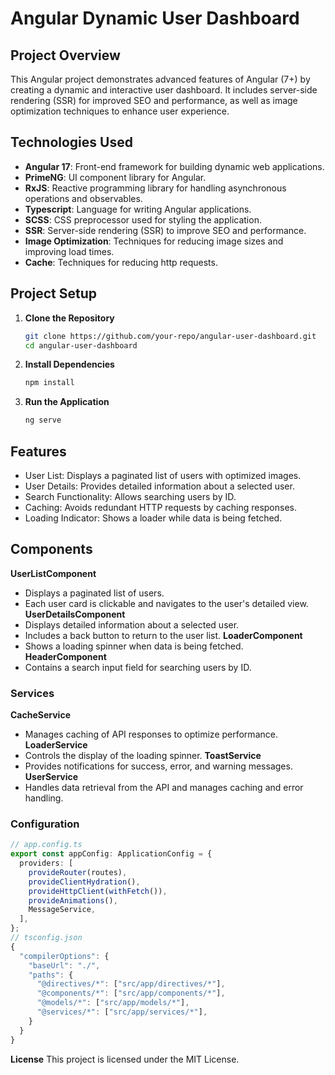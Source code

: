 # Angular Dynamic User Dashboard

## Project Overview

This Angular project demonstrates advanced features of Angular (7+) by creating a dynamic and interactive user dashboard. It includes server-side rendering (SSR) for improved SEO and performance, as well as image optimization techniques to enhance user experience.

## Technologies Used

- **Angular 17**: Front-end framework for building dynamic web applications.
- **PrimeNG**: UI component library for Angular.
- **RxJS**: Reactive programming library for handling asynchronous operations and observables.
- **Typescript**: Language for writing Angular applications.
- **SCSS**: CSS preprocessor used for styling the application.
- **SSR**: Server-side rendering (SSR) to improve SEO and performance.
- **Image Optimization**: Techniques for reducing image sizes and improving load times.
- **Cache**: Techniques for reducing http requests.

## Project Setup

1. **Clone the Repository**

   ```bash
   git clone https://github.com/your-repo/angular-user-dashboard.git
   cd angular-user-dashboard
1. **Install Dependencies**

   ```bash
   npm install
1. **Run the Application**

   ```bash
   ng serve
## Features

- User List: Displays a paginated list of users with optimized images.
- User Details: Provides detailed information about a selected user.
- Search Functionality: Allows searching users by ID.
- Caching: Avoids redundant HTTP requests by caching responses.
- Loading Indicator: Shows a loader while data is being fetched.

## Components

**UserListComponent**
- Displays a paginated list of users.
- Each user card is clickable and navigates to the user's detailed view.
**UserDetailsComponent**
- Displays detailed information about a selected user.
- Includes a back button to return to the user list.
**LoaderComponent**
- Shows a loading spinner when data is being fetched.
**HeaderComponent**
- Contains a search input field for searching users by ID.

### Services

**CacheService**
  - Manages caching of API responses to optimize performance.
**LoaderService**
- Controls the display of the loading spinner.
**ToastService**
- Provides notifications for success, error, and warning messages.
**UserService**
- Handles data retrieval from the API and manages caching and error handling.


### Configuration

```typescript
// app.config.ts
export const appConfig: ApplicationConfig = {
  providers: [
    provideRouter(routes),
    provideClientHydration(),
    provideHttpClient(withFetch()),
    provideAnimations(),
    MessageService,
  ],
};
// tsconfig.json
{
  "compilerOptions": {
    "baseUrl": "./",
    "paths": {
      "@directives/*": ["src/app/directives/*"],
      "@components/*": ["src/app/components/*"],
      "@models/*": ["src/app/models/*"],
      "@services/*": ["src/app/services/*"],
    }
  }
}
```

**License**
    This project is licensed under the MIT License.